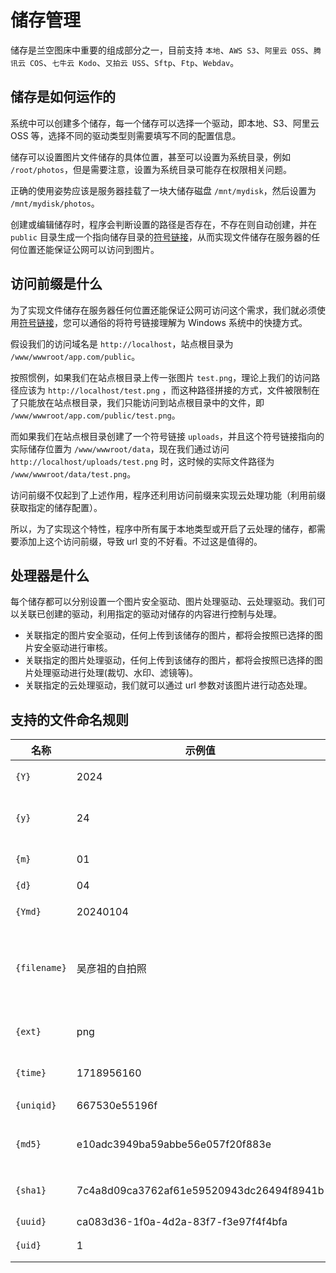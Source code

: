 # 储存管理

储存是兰空图床中重要的组成部分之一，目前支持 `本地`、`AWS S3`、`阿里云 OSS`、`腾讯云 COS`、`七牛云 Kodo`、`又拍云 USS`、`Sftp`、`Ftp`、`Webdav`。

## 储存是如何运作的

系统中可以创建多个储存，每一个储存可以选择一个驱动，即本地、S3、阿里云 OSS 等，选择不同的驱动类型则需要填写不同的配置信息。

储存可以设置图片文件储存的具体位置，甚至可以设置为系统目录，例如 `/root/photos`，但是需要注意，设置为系统目录可能存在权限相关问题。

正确的使用姿势应该是服务器挂载了一块大储存磁盘 `/mnt/mydisk`，然后设置为 `/mnt/mydisk/photos`。

创建或编辑储存时，程序会判断设置的路径是否存在，不存在则自动创建，并在 `public` 目录生成一个指向储存目录的[符号链接](https://baike.baidu.com/item/%E7%AC%A6%E5%8F%B7%E9%93%BE%E6%8E%A5/7177630)，从而实现文件储存在服务器的任何位置还能保证公网可以访问到图片。

## 访问前缀是什么

为了实现文件储存在服务器任何位置还能保证公网可访问这个需求，我们就必须使用[符号链接](https://baike.baidu.com/item/%E7%AC%A6%E5%8F%B7%E9%93%BE%E6%8E%A5/7177630)，您可以通俗的将符号链接理解为 Windows 系统中的快捷方式。

假设我们的访问域名是 `http://localhost`，站点根目录为 `/www/wwwroot/app.com/public`。

按照惯例，如果我们在站点根目录上传一张图片 `test.png`，理论上我们的访问路径应该为 `http://localhost/test.png` ，而这种路径拼接的方式，文件被限制在了只能放在站点根目录，我们只能访问到站点根目录中的文件，即 `/www/wwwroot/app.com/public/test.png`。

而如果我们在站点根目录创建了一个符号链接 `uploads`，并且这个符号链接指向的实际储存位置为 `/www/wwwroot/data`，现在我们通过访问 `http://localhost/uploads/test.png` 时，这时候的实际文件路径为 `/www/wwwroot/data/test.png`。

访问前缀不仅起到了上述作用，程序还利用访问前缀来实现云处理功能（利用前缀获取指定的储存配置）。

所以，为了实现这个特性，程序中所有属于本地类型或开启了云处理的储存，都需要添加上这个访问前缀，导致 url 变的不好看。不过这是值得的。

## 处理器是什么

每个储存都可以分别设置一个图片安全驱动、图片处理驱动、云处理驱动。我们可以关联已创建的驱动，利用指定的驱动对储存的内容进行控制与处理。

- 关联指定的图片安全驱动，任何上传到该储存的图片，都将会按照已选择的图片安全驱动进行审核。
- 关联指定的图片处理驱动，任何上传到该储存的图片，都将会按照已选择的图片处理驱动进行处理(裁切、水印、滤镜等)。
- 关联指定的云处理驱动，我们就可以通过 url 参数对该图片进行动态处理。

## 支持的文件命名规则

| 名称           | 示例值                                      | 解释          |
|--------------|------------------------------------------|-------------|
| `{Y}`        | 2024                                     | 当前年份        |
| `{y}`        | 24                                       | 当前年份简写      |
| `{m}`        | 01                                       | 当前月份        |
| `{d}`        | 04                                       | 当前          |
| `{Ymd}`      | 20240104                                 | 年月日         |
| `{filename}` | 吴彦祖的自拍照                                  | 文件名称(不带拓展名) |
| `{ext}`      | png                                      | 文件拓展名       |
| `{time}`     | 1718956160                               | 时间戳         |
| `{uniqid}`   | 667530e55196f                            | 唯一ID        |
| `{md5}`      | e10adc3949ba59abbe56e057f20f883e         | 文件 md5 值    |
| `{sha1}`     | 7c4a8d09ca3762af61e59520943dc26494f8941b | 文件 sha1 值   |
| `{uuid}`     | ca083d36-1f0a-4d2a-83f7-f3e97f4f4bfa     | UUID        |
| `{uid}`      | 1                                        | 用户ID        |

